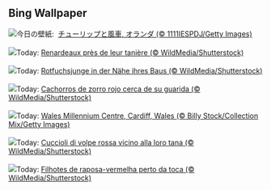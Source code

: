 ## Bing Wallpaper
![](https://www.bing.com/th?id=OHR.TulipsWindmill_JA-JP4212176711_UHD.jpg&w=1000)今日の壁紙: &nbsp;[チューリップと風車, オランダ (© 1111IESPDJ/Getty Images)](https://www.bing.com/th?id=OHR.TulipsWindmill_JA-JP4212176711_UHD.jpg)
<br><br/>
![](https://www.bing.com/th?id=OHR.LittleFoxes_FR-FR7823312506_UHD.jpg&w=1000)Today: [Renardeaux près de leur tanière (© WildMedia/Shutterstock)](https://www.bing.com/th?id=OHR.LittleFoxes_FR-FR7823312506_UHD.jpg)
<br><br/>
![](https://www.bing.com/th?id=OHR.LittleFoxes_DE-DE1578546136_UHD.jpg&w=1000)Today: [Rotfuchsjunge in der Nähe ihres Baus (© WildMedia/Shutterstock)](https://www.bing.com/th?id=OHR.LittleFoxes_DE-DE1578546136_UHD.jpg)
<br><br/>
![](https://www.bing.com/th?id=OHR.LittleFoxes_ES-ES9657822321_UHD.jpg&w=1000)Today: [Cachorros de zorro rojo cerca de su guarida (© WildMedia/Shutterstock)](https://www.bing.com/th?id=OHR.LittleFoxes_ES-ES9657822321_UHD.jpg)
<br><br/>
![](https://www.bing.com/th?id=OHR.MillenniumCentre2025_EN-GB4834695501_UHD.jpg&w=1000)Today: [Wales Millennium Centre, Cardiff, Wales (© Billy Stock/Collection Mix/Getty Images)](https://www.bing.com/th?id=OHR.MillenniumCentre2025_EN-GB4834695501_UHD.jpg)
<br><br/>
![](https://www.bing.com/th?id=OHR.LittleFoxes_IT-IT0375371643_UHD.jpg&w=1000)Today: [Cuccioli di volpe rossa vicino alla loro tana (© WildMedia/Shutterstock)](https://www.bing.com/th?id=OHR.LittleFoxes_IT-IT0375371643_UHD.jpg)
<br><br/>
![](https://www.bing.com/th?id=OHR.LittleFoxes_PT-BR1339249223_UHD.jpg&w=1000)Today: [Filhotes de raposa-vermelha perto da toca (© WildMedia/Shutterstock)](https://www.bing.com/th?id=OHR.LittleFoxes_PT-BR1339249223_UHD.jpg)
<br><br/>
